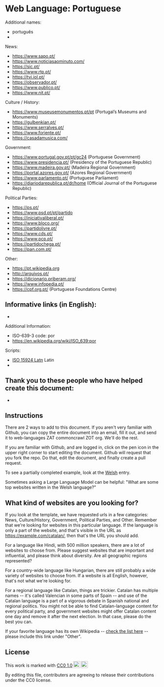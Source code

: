 # Web Language: Portuguese

Additional names:
- português
-

News:
- https://www.sapo.pt/
- https://www.noticiasaominuto.com/
- https://sic.pt/
- https://www.rtp.pt/
- https://tvi.iol.pt/
- https://observador.pt/
- https://www.publico.pt/
- https://www.nit.pt/

Culture / History:
- https://www.museusemonumentos.pt/pt (Portugal’s Museums and Monuments)
- https://gulbenkian.pt/
- https://www.serralves.pt/
- https://www.foriente.pt/
- https://casadamusica.com/

Government:
- https://www.portugal.gov.pt/pt/gc24 (Portuguese Government)
- https://www.presidencia.pt/ (Presidency of the Portuguese Republic)
- https://www.madeira.gov.pt/ (Madeira Regional Government)
- https://portal.azores.gov.pt/ (Azores Regional Government)
- https://www.parlamento.pt/ (Portuguese Parliament)
- https://diariodarepublica.pt/dr/home (Official Journal of the Portuguese Republic)

Political Parties:
- https://ps.pt/
- https://www.psd.pt/pt/partido
- https://iniciativaliberal.pt/
- https://www.bloco.org/
- https://partidolivre.pt/
- https://www.cds.pt/
- https://www.pcp.pt/
- https://partidochega.pt/
- https://pan.com.pt/

Other:
- https://pt.wikipedia.org
- http://arquivos.pt/
- https://dicionario.priberam.org/
- https://www.infopedia.pt/
- https://cpf.org.pt/ (Portuguese Foundations Centre)

Informative links (in English):
-
-

Additional Information:
- ISO-639-3 code: por
- https://en.wikipedia.org/wiki/ISO_639:por


Scripts:
- <a href="https://en.wikipedia.org/wiki/ISO_15924">ISO 15924 Latn</a> Latin
-

Thank you to these people who have helped create this document:
-
-

## Instructions

There are 2 ways to add to this document. If you aren't very familiar
with Github, you can copy the entire document into an email, fill it
out, and send it to web-languages ZAT commoncrawl ZOT org. We'll do the rest.

If you are familiar with Github, and are logged in, click on the pen
icon in the upper right corner to start editing the document.
Github will request that you fork the repo. Do that, edit the
document, and finally create a pull request.

To see a partially completed example, look at the
[Welsh](../living/welsh.md) entry.

Sometimes asking a Large Language Model can be helpful: "What are some
top websites written in the Welsh language?"

## What kind of websites are you looking for?

If you look at the template, we have requested urls in a few
categories: News, Culture/History, Government, Political Parties, and
Other. Remember that we're looking for websites in this particular
language. If the language is only a part of the website, and that's
visible in the URL as https://example.com/catalan/, then that's the
URL you should add.

For a language like Hindi, with 500 million speakers, there are a lot
of websites to choose from. Please suggest websites that are important
and influential, and please think about diversity. Are all geographic
regions represented?

For a country-wide language like Hungarian, there are still probably a
wide variety of websites to choose from. If a website is all English,
however, that's not what we're looking for.

For a regional language like Catalan, things are trickier. Catalan has
multiple names -- it's called Valencian in some parts of Spain -- and
use of the Catalan language is a part of a vigorous debate in Spanish
national and regional politics. You might not be able to find
Catalan-language content for every political party, and government
websites might offer Catalan content one day and remove it after
the next election. In that case, please do the best you can.

If your favorite language has its own Wikipedia -- [check the list here](https://en.wikipedia.org/wiki/List_of_Wikipedias) --
please include this link under "Other".

## License

<p xmlns:cc="http://creativecommons.org/ns#" >This work is marked with <a href="https://creativecommons.org/publicdomain/zero/1.0/?ref=chooser-v1" target="_blank" rel="license noopener noreferrer" style="display:inline-block;">CC0 1.0<img style="height:22px!important;margin-left:3px;vertical-align:text-bottom;" src="https://mirrors.creativecommons.org/presskit/icons/cc.svg?ref=chooser-v1" alt=""><img style="height:22px!important;margin-left:3px;vertical-align:text-bottom;" src="https://mirrors.creativecommons.org/presskit/icons/zero.svg?ref=chooser-v1" alt=""></a></p>

By editing this file, contributers are agreeing to release their contributions under the CC0 license.
